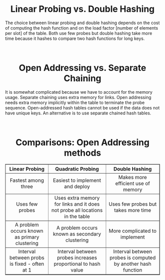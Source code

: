 <h1 align = "center"> Linear Probing vs. Double Hashing </h1>
<p>The choice between linear probing and double hashing depends on the cost of computing the hash
function and on the load factor [number of elements per slot] of the table. Both use few probes but
double hashing take more time because it hashes to compare two hash functions for long keys.</p><br>

<h1 align = "center"> Open Addressing vs. Separate Chaining </h1>
<p>It is somewhat complicated because we have to account for the memory usage. Separate chaining
uses extra memory for links. Open addressing needs extra memory implicitly within the table to
terminate the probe sequence. Open-addressed hash tables cannot be used if the data does not
have unique keys. An alternative is to use separate chained hash tables.</p><br>

<h1 align = "center">Comparisons: Open Addressing methods</h1>
<table align = "center" border = "1" cellspacing = "10" cellpadding = "10">
  <tr>
    <th align = "center"><b>Linear Probing</b></th>
    <th align = "center"><b>Quadratic Probing</b></th>
    <th align = "center"><b>Double Hashing</b></th>
  </tr>
  <tr>
    <td align = "center">Fastest among three</th>
    <td align = "center">Easiest to implement and deploy</th>
    <td align = "center">Makes more efficient use of memory</th>
  </tr>
  <tr>
    <td align = "center">Uses few probes</th>
    <td align = "center">Uses extra memory for links and it does not probe all locations in the table</th>
    <td align = "center">Uses few probes but takes more time</th>
  </tr>
  <tr>
    <td align = "center">A problem occurs known as primary clustering</th>
    <td align = "center">A problem occurs known as secondary clustering</th>
    <td align = "center">More complicated to implement</th>
  </tr>
  <tr>
    <td align = "center">Interval between probs is fixed - often at 1</th>
    <td align = "center">Interval between probes increases proportional to hash value</th>
    <td align = "center">Interval between probes is computed by another hash function</th>
  </tr>
</table>
